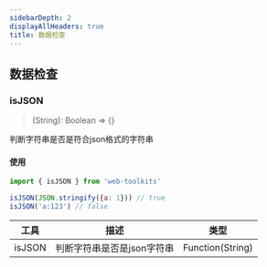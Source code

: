 ```yaml
---
sidebarDepth: 2
displayAllHeaders: true 
title: 数据检查
---
```


## 数据检查

### isJSON
> (String): Boolean => {}

判断字符串是否是符合json格式的字符串
#### 使用

```js
import { isJSON } from 'web-toolkits'

isJSON(JSON.stringify({a: 1})) // true
isJSON('a:123') // false
```

|工具|描述|类型|
|--|--|--|
|isJSON|判断字符串是否是json字符串|Function(String)|
